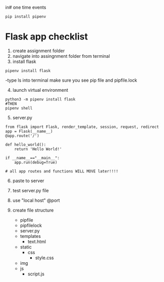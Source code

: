 in# one time events
```
pip install pipenv
```
# Flask app checklist
1. create assignment folder
2. navigate into assingnment folder from terminal
3. install flask
```
pipenv install flask
```
-type ls into terminal make sure you see pip file and pipfile.lock

4. launch virtual environment
```
python3 -m pipenv install flask
#THEN
pipenv shell

```
5. server.py
```
from flask import Flask, render_template, session, request, redirect
app = Flask(__name__)
@app.route('/')

def hello_world():
    return 'Hello World!'

if __name__=="__main__":
    app.run(debug=True)

# all app routes and functions WILL MOVE later!!!!
```

6. paste to server
7. test server.py file

8. use "local host" @port

9. create file structure
    * pipfile
    * pipfilelock
    * server.py
    * templates
        * text.html
    * static
        * css
            * style.css
    * img
    * js
        * script.js